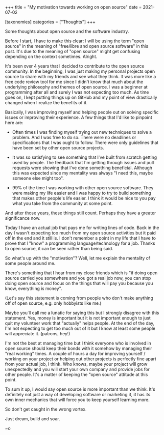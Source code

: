 +++
title = "My motivation towards working on open source"
date = 2021-07-02

[taxonomies]
categories = ["Thoughts"]
+++

Some thoughts about open source and the software industry.

<!-- more -->

Before I start, I have to make this clear: I will be using the term "open source" in the meaning of "free/libre and open source software" in this post. It's due to the meaning of "open source" might get confusing depending on the context sometimes. Alright.

It's been over 4 years that I decided to contribute to the open source community. In the beginning, I was just making my personal projects open source to share with my friends and see what they think. It was more like a free code review tool for me since I didn't know that much about the underlying philosophy and themes of open source. I was a beginner at programming after all and surely I was not expecting too much. As time goes on, I kept putting things up on GitHub and my point of view drastically changed when I realize the benefits of it.

Basically, I was improving myself and helping people out on solving specific issues or improving their experience. A few things that I'd like to pinpoint here are:

- Often times I was finding myself trying out new techniques to solve a problem. And I was free to do so. There were no deadlines or specifications that I was ought to follow. There were only guidelines that have been set by other open source projects.

- It was so satisfying to see something that I've built from scratch getting used by people. The feedback that I'm getting through issues and pull requests were showing that I've done something beneficial. Although this was expected since my mentality was always "I need this, maybe someone else might too".

- 99% of the time I was working with other open source software. They were making my life easier and I was happy to try to build something that makes other people's life easier. I think it would be nice to you pay what you take from the community at some point.

And after those years, these things still count. Perhaps they have a greater significance now.

Today I have an actual job that pays me for writing lines of code. Back in the day I wasn't expecting too much from my open source activities but it paid off in the end and it still is. I don't remember a point in my life that I have to prove that I "know" a programming language/technology for a job. Thanks to open source, it can be seen rather than being said.

So what's up with the "motivation"? Well, let me explain the mentality of some people around me.

There's something that I hear from my close friends which is "if doing open source carried you somewhere and you got a real job now, you can stop doing open source and focus on the things that will pay you because you know, everything is money".

(Let's say this statement is coming from people who don't make anything off of open source, e.g. only hobbyists like me.)

Maybe you'll call me a lunatic for saying this but I strongly disagree with this statement. Yes, money is important but it is not important enough to just quit my volunteer work that "actually" helps people. At the end of the day, I'm not expecting to get too much out of it but I know at least some people will appreciate it. (patrons, hey!)

I'm not the best at managing time but I think everyone who is involved in open source should keep their bonds with it somehow by managing their "real working" times. A couple of hours a day for improving yourself / working on your project or helping out other projects is perfectly fine apart from your actual job, I think. Who knows, maybe your project will grow unexpectedly and you will start your own company and provide jobs for other people. It's a matter of keeping the "open source" attitude at this point.

To sum it up, I would say open source is more important than we think. It's definitely not just a way of developing software or marketing it, it has its own inner mechanics that will force you to keep yourself learning more.

So don't get caught in the wrong vortex.

Just dream, build and soar.

~o
